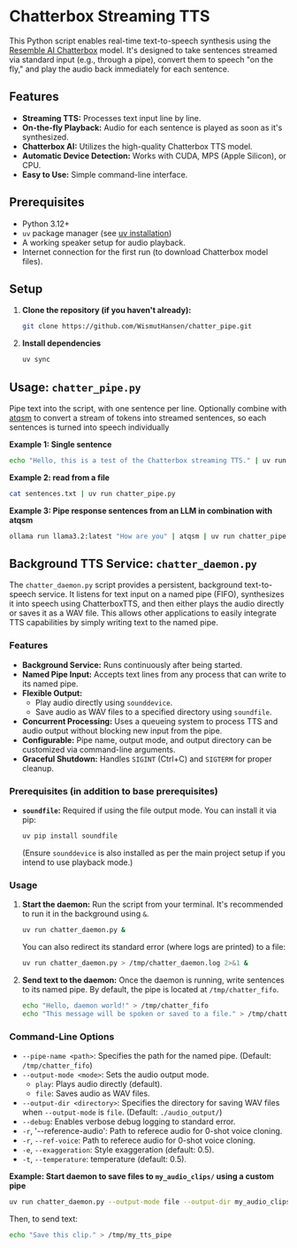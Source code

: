 # Chatterbox Streaming TTS

This Python script enables real-time text-to-speech synthesis using the [Resemble AI Chatterbox](https://github.com/resemble-ai/chatterbox) model. It's designed to take sentences streamed via standard input (e.g., through a pipe), convert them to speech "on the fly," and play the audio back immediately for each sentence.

## Features

- **Streaming TTS:** Processes text input line by line.
- **On-the-fly Playback:** Audio for each sentence is played as soon as it's synthesized.
- **Chatterbox AI:** Utilizes the high-quality Chatterbox TTS model.
- **Automatic Device Detection:** Works with CUDA, MPS (Apple Silicon), or CPU.
- **Easy to Use:** Simple command-line interface.

## Prerequisites

- Python 3.12+
- `uv` package manager (see [uv installation](https://github.com/astral-sh/uv))
- A working speaker setup for audio playback.
- Internet connection for the first run (to download Chatterbox model files).

## Setup

1. **Clone the repository (if you haven't already):**

   ```bash
   git clone https://github.com/WismutHansen/chatter_pipe.git
   ```

2. **Install dependencies**

   ```bash
   uv sync
   ```

## Usage: `chatter_pipe.py`

Pipe text into the script, with one sentence per line. Optionally combine with [atqsm](https://github.com/WismutHansen/async-tqsm) to convert a stream of tokens into streamed sentences, so each sentences is turned into speech individually

**Example 1: Single sentence**

```bash
echo "Hello, this is a test of the Chatterbox streaming TTS." | uv run chatter_pipe.py
```

**Example 2: read from a file**

```bash
cat sentences.txt | uv run chatter_pipe.py
```

**Example 3: Pipe response sentences from an LLM in combination with atqsm**

```bash
ollama run llama3.2:latest "How are you" | atqsm | uv run chatter_pipe.py
```

## Background TTS Service: `chatter_daemon.py`

The `chatter_daemon.py` script provides a persistent, background text-to-speech service. It listens for text input on a named pipe (FIFO), synthesizes it into speech using ChatterboxTTS, and then either plays the audio directly or saves it as a WAV file. This allows other applications to easily integrate TTS capabilities by simply writing text to the named pipe.

### Features

- **Background Service:** Runs continuously after being started.
- **Named Pipe Input:** Accepts text lines from any process that can write to its named pipe.
- **Flexible Output:**
  - Play audio directly using `sounddevice`.
  - Save audio as WAV files to a specified directory using `soundfile`.
- **Concurrent Processing:** Uses a queueing system to process TTS and audio output without blocking new input from the pipe.
- **Configurable:** Pipe name, output mode, and output directory can be customized via command-line arguments.
- **Graceful Shutdown:** Handles `SIGINT` (Ctrl+C) and `SIGTERM` for proper cleanup.

### Prerequisites (in addition to base prerequisites)

- **`soundfile`:** Required if using the file output mode. You can install it via pip:

  ```bash
  uv pip install soundfile
  ```

  (Ensure `sounddevice` is also installed as per the main project setup if you intend to use playback mode.)

### Usage

1. **Start the daemon:**
   Run the script from your terminal. It's recommended to run it in the background using `&`.

   ```bash
   uv run chatter_daemon.py &
   ```

   You can also redirect its standard error (where logs are printed) to a file:

   ```bash
   uv run chatter_daemon.py > /tmp/chatter_daemon.log 2>&1 &
   ```

2. **Send text to the daemon:**
   Once the daemon is running, write sentences to its named pipe. By default, the pipe is located at `/tmp/chatter_fifo`.

   ```bash
   echo "Hello, daemon world!" > /tmp/chatter_fifo
   echo "This message will be spoken or saved to a file." > /tmp/chatter_fifo
   ```

### Command-Line Options

- `--pipe-name <path>`: Specifies the path for the named pipe.
  (Default: `/tmp/chatter_fifo`)
- `--output-mode <mode>`: Sets the audio output mode.
  - `play`: Plays audio directly (default).
  - `file`: Saves audio as WAV files.
- `--output-dir <directory>`: Specifies the directory for saving WAV files when `--output-mode` is `file`.
  (Default: `./audio_output/`)
- `--debug`: Enables verbose debug logging to standard error.
- `-r`, '--reference-audio': Path to referece audio for 0-shot voice cloning.
- `-r`, `--ref-voice`: Path to referece audio for 0-shot voice cloning.
- `-e`, `--exaggeration`: Style exaggeration (default: 0.5).
- `-t`, `--temperature`: temperature (default: 0.5).

**Example: Start daemon to save files to `my_audio_clips/` using a custom pipe**

```bash
uv run chatter_daemon.py --output-mode file --output-dir my_audio_clips/ --pipe-name /tmp/my_tts_pipe &
```

Then, to send text:

```bash
echo "Save this clip." > /tmp/my_tts_pipe
```
